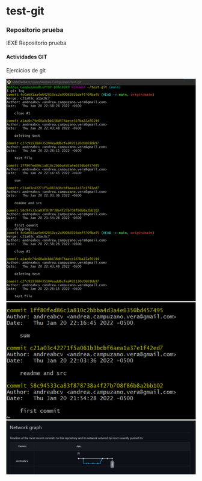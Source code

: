 # test-git
### Repositorio prueba

IEXE Repositorio prueba 

#### Actividades GIT

Ejercicios de git 

![](https://github.com/andreabcv/test-git/blob/8666f41145185017a84c22a08272defd238ffc86/img_1.png)
![](https://github.com/andreabcv/test-git/blob/8666f41145185017a84c22a08272defd238ffc86/img_2.png)
![](https://github.com/andreabcv/test-git/blob/8666f41145185017a84c22a08272defd238ffc86/img_3.png)


